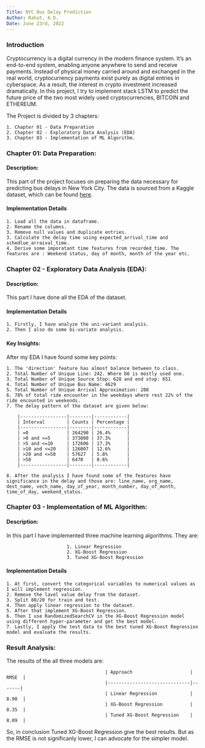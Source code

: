 ```yaml
---
Title: NYC Bus Delay Prediction
Author: Rahat, A.D.
Date: June 23rd, 2022
---
```


### Introduction
Cryptocurrency is a digital currency in the modern finance system. It’s an end-to-end system, enabling anyone anywhere to send and receive payments. Instead of physical money carried around and exchanged in the real world, cryptocurrency payments exist purely as digital entries in cyberspace. As a result, the interest in crypto investment increased dramatically. In this project, I try to implement stack LSTM to predict the future price of the two most widely used cryptocurrencies, BITCOIN and ETHEREUM.



The Project is divided by 3 chapters: 

    1. Chapter 01 - Data Preparation
    2. Chapter 02 - Exploratory Data Analysis (EDA)
    3. Chapter 03 - Implementation of ML Algorithm. 


### Chapter 01: Data Preparation: 

#### Description: 
This part of the project focuses on preparing the data necessary for predicting bus delays in New York City. The data is sourced from a Kaggle dataset, which can be found [here](https://www.kaggle.com/datasets/stoney71/new-york-city-transport-statistics).

#### Implementation Details

    1. Load all the data in dataframe. 
    2. Rename the columns. 
    3. Remove null values and duplicate entries.
    3. Calculate the delay time using expected_arrival_time and schedlue_arraival_time.
    4. Derive some imporatant time features from recorded_time. The features are : Weekend status, day of month, month of the year etc.
    

### Chapter 02 - Exploratory Data Analysis (EDA): 

#### Description: 
This part I have done all the EDA of the dataset. 

#### Implementation Details

    1. Firstly, I have analyze the uni-variant analysis. 
    2. Then I also do some bi-variate analysis. 

#### Key Insights: 
After my EDA I have found some key points: 

    1. The 'direction' feature has almost balance between to class. 
    2. Total Number of Unique Line: 242. Where b6 is mostly used one. 
    3. Total Number of Unique Source Stop: 628 and end stop: 651
    4. Total Number of Unique Bus Name: 4629
    5. Total Number of Unique Arrival Approximation: 208
    6. 78% of total ride encounter in the weekdays where rest 22% of the ride encounted in weekends.
    7. The delay pattern of the dataset are given below: 
    
        |-----------------|--------|------------|
        | Interval        | Counts | Percentage |
        |-----------------|--------|------------|
        | =0              | 264290 | 26.4%      |
        | >0 and <=5      | 373000 | 37.3%      |
        | >5 and <=10     | 172606 | 17.3%      |
        | >10 and <=20    | 126007 | 12.6%      |
        | >20 and <=50    | 57627  | 5.8%       |
        | >50             | 6470   | 0.6%       |
        |-----------------|--------|------------|

    8. After the analysis I have found some of the features have significance in the delay and those are: line_name, org_name, dest_name, vech_name, day_of_year, month_number, day_of_month, time_of_day, weekend_status.    


### Chapter 03 - Implementation of ML Algorithm:

#### Description:
In this part I have implemented three machine learning algorithms. They are: 

                          1. Linear Regression
                          2. XG-Boost Regression
                          3. Tuned XG-Boost Regression

#### Implementation Details

    1. At first, convert the categorical variables to numerical values as I will implement regression.
    2. Remove the lavel value delay from the dataset.
    3. Split 80/20 for train and test.
    4. Then apply linear regression to the dataset.
    5. After that implement XG-Boost Regression.
    6. Then I use RandomizedSearchCV in the XG-Boost Regression model using different hyper-parameter and get the best model.
    7. Lastly, I apply the test data to the best tuned XG-Boost Regression model and evaluate the results. 

### Result Analysis: 

The results of the all three models are: 

                                        | Approach                     | RMSE  |
                                        |------------------------------|-------|
                                        | Linear Regression            | 8.90  |
                                        | XG-Boost Regression          | 8.35  |
                                        | Tuned XG-Boost Regression    | 8.09  |

So, in conclusion Tuned XG-Boost Regression give the best results. But as the RMSE is not significanly lower, I can advocate for the simpler model. 
